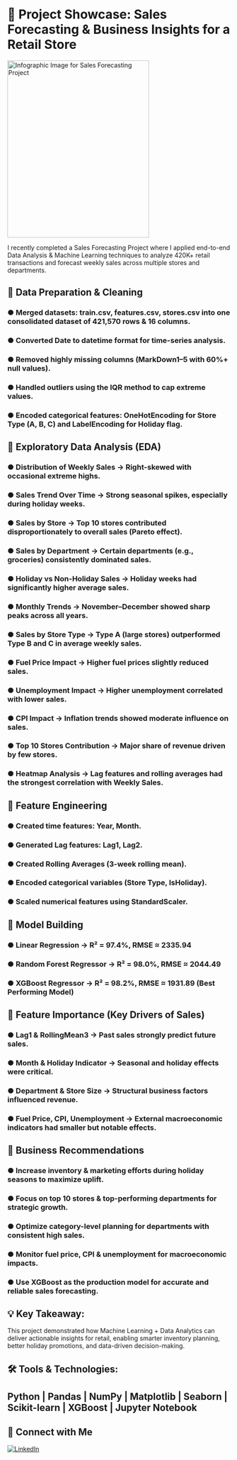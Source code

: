 # 🚀 Project Showcase: Sales Forecasting & Business Insights for a Retail Store
<img width="320" height="400" alt="Infographic Image for Sales Forecasting Project" src="https://github.com/user-attachments/assets/34e7e710-d61d-47fe-990a-f9250cccfba4" />


I recently completed a Sales Forecasting Project where I applied end-to-end Data Analysis & Machine Learning techniques to analyze 420K+ retail transactions and forecast weekly sales across multiple stores and departments.

## 🔹 Data Preparation & Cleaning

### ● Merged datasets: train.csv, features.csv, stores.csv into one consolidated dataset of 421,570 rows & 16 columns.
### ● Converted Date to datetime format for time-series analysis.
### ● Removed highly missing columns (MarkDown1–5 with 60%+ null values).
### ● Handled outliers using the IQR method to cap extreme values.
### ● Encoded categorical features: OneHotEncoding for Store Type (A, B, C) and LabelEncoding for Holiday flag.

## 🔹 Exploratory Data Analysis (EDA)

### ● Distribution of Weekly Sales → Right-skewed with occasional extreme highs.
### ● Sales Trend Over Time → Strong seasonal spikes, especially during holiday weeks.
### ● Sales by Store → Top 10 stores contributed disproportionately to overall sales (Pareto effect).
### ● Sales by Department → Certain departments (e.g., groceries) consistently dominated sales.
### ● Holiday vs Non-Holiday Sales → Holiday weeks had significantly higher average sales.
### ● Monthly Trends → November–December showed sharp peaks across all years.
### ● Sales by Store Type → Type A (large stores) outperformed Type B and C in average weekly sales.
### ● Fuel Price Impact → Higher fuel prices slightly reduced sales.
### ● Unemployment Impact → Higher unemployment correlated with lower sales.
### ● CPI Impact → Inflation trends showed moderate influence on sales.
### ● Top 10 Stores Contribution → Major share of revenue driven by few stores.
### ● Heatmap Analysis → Lag features and rolling averages had the strongest correlation with Weekly Sales.

## 🔹 Feature Engineering

### ● Created time features: Year, Month.
### ● Generated Lag features: Lag1, Lag2.
### ● Created Rolling Averages (3-week rolling mean).
### ● Encoded categorical variables (Store Type, IsHoliday).
### ● Scaled numerical features using StandardScaler.

## 🔹 Model Building

### ● Linear Regression → R² = 97.4%, RMSE ≈ 2335.94
### ● Random Forest Regressor → R² = 98.0%, RMSE ≈ 2044.49
### ● XGBoost Regressor → R² = 98.2%, RMSE ≈ 1931.89 (Best Performing Model)

## 🔹 Feature Importance (Key Drivers of Sales)

### ● Lag1 & RollingMean3 → Past sales strongly predict future sales.
### ● Month & Holiday Indicator → Seasonal and holiday effects were critical.
### ● Department & Store Size → Structural business factors influenced revenue.
### ● Fuel Price, CPI, Unemployment → External macroeconomic indicators had smaller but notable effects.

## 🔹 Business Recommendations

### ● Increase inventory & marketing efforts during holiday seasons to maximize uplift.
### ● Focus on top 10 stores & top-performing departments for strategic growth.
### ● Optimize category-level planning for departments with consistent high sales.
### ● Monitor fuel price, CPI & unemployment for macroeconomic impacts.
### ● Use XGBoost as the production model for accurate and reliable sales forecasting.

## 💡 Key Takeaway:

This project demonstrated how Machine Learning + Data Analytics can deliver actionable insights for retail, enabling smarter inventory planning, better holiday promotions, and data-driven decision-making.

## 🛠 Tools & Technologies:

## Python | Pandas | NumPy | Matplotlib | Seaborn | Scikit-learn | XGBoost | Jupyter Notebook

## 💼 Connect with Me

[![LinkedIn](https://img.shields.io/badge/LinkedIn-Profile-blue)](https://www.linkedin.com/in/saumyasuteshnu-behera-50a478209/)
